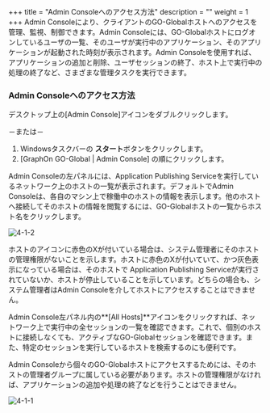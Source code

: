 +++
title = "Admin Consoleへのアクセス方法"
description = ""
weight = 1
+++
Admin Consoleにより、クライアントのGO-Globalホストへのアクセスを管理、監視、制御できます。Admin Consoleには、GO-Globalホストにログオンしているユーザの一覧、そのユーザが実行中のアプリケーション、そのアプリケーションが起動された時刻が表示されます。Admin Consoleを使用すれば、アプリケーションの追加と削除、ユーザセッションの終了、ホスト上で実行中の処理の終了など、さまざまな管理タスクを実行できます。

### Admin Consoleへのアクセス方法

デスクトップ上の[Admin Console]アイコンをダブルクリックします。

－または－

1. Windowsタスクバーの **スタート**ボタンをクリックします。
2. [GraphOn GO-Global | Admin Console] の順にクリックします。

Admin Consoleの左パネルには、Application Publishing Serviceを実行しているネットワーク上のホストの一覧が表示されます。デフォルトでAdmin Consoleは、各自のマシン上で稼働中のホストの情報を表示します。他のホストへ接続してそのホストの情報を閲覧するには、GO-Globalホストの一覧からホスト名をクリックします。

![4-1-2](/images/4-1-2.png)

ホストのアイコンに赤色のXが付いている場合は、システム管理者にそのホストの管理権限がないことを示します。ホストに赤色のXが付いていて、かつ灰色表示になっている場合は、そのホストで Application Publishing Serviceが実行されていないか、ホストが停止していることを示しています。どちらの場合も、システム管理者はAdmin Consoleを介してホストにアクセスすることはできません。

Admin Console左パネル内の**[All Hosts]**アイコンをクリックすれば、ネットワーク上で実行中の全セッションの一覧を確認できます。これで、個別のホストに接続しなくても、アクティブなGO-Globalセッションを確認できます。また、特定のセッションを実行しているホストを検索するのにも便利です。

Admin Consoleから個々のGO-Globalホストにアクセスするためには、そのホストの管理者グループに属している必要があります。ホストの管理権限がなければ、アプリケーションの追加や処理の終了などを行うことはできません。

![4-1-1](/images/4-1-1.png)
